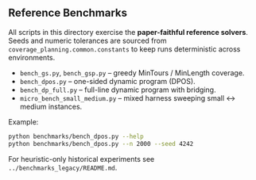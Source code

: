 ## Reference Benchmarks

All scripts in this directory exercise the **paper-faithful reference solvers**.  Seeds and
numeric tolerances are sourced from `coverage_planning.common.constants` to keep runs
deterministic across environments.

- `bench_gs.py`, `bench_gsp.py` – greedy MinTours / MinLength coverage.
- `bench_dpos.py` – one-sided dynamic program (DPOS).
- `bench_dp_full.py` – full-line dynamic program with bridging.
- `micro_bench_small_medium.py` – mixed harness sweeping small ↔ medium instances.

Example:

```bash
python benchmarks/bench_dpos.py --help
python benchmarks/bench_dpos.py --n 2000 --seed 4242
```

For heuristic-only historical experiments see `../benchmarks_legacy/README.md`.
